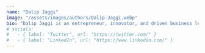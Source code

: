 ```yaml
---
name: "Dalip Jaggi"
image: "/assets/images/authors/Dalip-Jaggi.webp"
bio: "Dalip Jaggi is an entrepreneur, innovator, and driven business leader who co-founded Revive Real Estate, a forward-thinking PropTech company dedicated to making house flipping more accessible to everyone. Since launching in 2020, Revive has emerged as a leading platform empowering homeowners nationwide to unlock the full potential of their property’s value."
# socials:
#   - { label: "Twitter", url: "https://twitter.com/" }
#   - { label: "LinkedIn", url: "https://www.linkedin.com/" }
---
```

